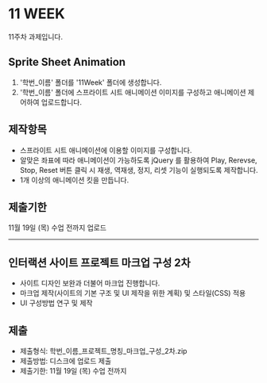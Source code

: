 # 11 WEEK

11주차 과제입니다.

## Sprite Sheet Animation

1. '학번_이름' 폴더를 '11Week' 폴더에 생성합니다.
2. '학번_이름' 폴더에 스프라이트 시트 애니메이션 이미지를 구성하고 애니메이션 제어하여 업로드합니다.

## 제작항목

- 스프라이트 시트 애니메이션에 이용할 이미지를 구성합니다.
- 알맞은 좌표에 따라 애니메이션이 가능하도록 jQuery 를 활용하여 Play, Rerevse, Stop, Reset 버튼 클릭 시 재생, 역재생, 정지, 리셋 기능이 실행되도록 제작합니다.
- 1개 이상의 애니메이션 킷을 만듭니다.

## 제출기한

11월 19일 (목) 수업 전까지 업로드

<hr/>

## 인터랙션 사이트 프로젝트 마크업 구성 2차

- 사이트 디자인 보완과 더불어 마크업 진행합니다.
- 마크업 제작(사이트의 기본 구조 및 UI 제작을 위한 계획) 및 스타일(CSS) 적용
- UI 구성방법 연구 및 제작

## 제출

- 제출형식: 학번_이름_프로젝트_명칭_마크업_구성_2차.zip
- 제출방법: 디스크에 업로드 제출
- 제출기한: 11월 19일 (목) 수업 전까지